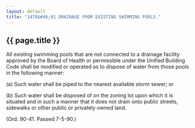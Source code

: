 ```yaml
---
layout: default 
title: "1478&#46;01 DRAINAGE FROM EXISTING SWIMMING POOLS."
---
```


{{ page.title }}
----------------

All existing swimming pools that are not connected to a drainage
facility approved by the Board of Health or permissible under the
Unified Building Code shall be modified or operated as to dispose of
water from those pools in the following manner:

​(a) Such water shall be piped to the nearest available storm sewer; or

​(b) Such water shall be disposed of on the zoning lot upon which it is
situated and in such a manner that it does not drain onto public
streets, sidewalks or other public or privately owned land.

(Ord. 90-41. Passed 7-5-90.)
